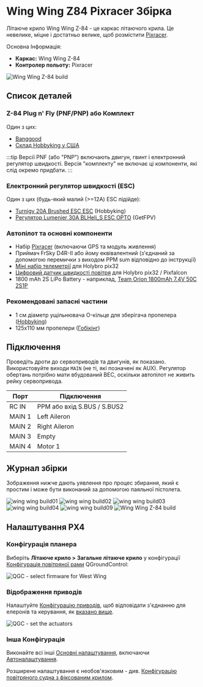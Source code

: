# Wing Wing Z84 Pixracer Збірка

Літаюче крило Wing Wing Z-84 - це каркас літаючого крила. Це невелике, міцне і достатньо велике, щоб розмістити [Pixracer](../flight_controller/pixracer.md).

Основна Інформація:

- **Каркас:** Wing Wing Z-84
- **Контролер польоту:** Pixracer

![Wing Wing Z-84 build](../../assets/airframes/fw/wing_wing/wing_wing_build11.jpg)

## Список деталей

### Z-84 Plug n' Fly (PNF/PNP) або Комплект

Один з цих:
- [Banggood](https://www.banggood.com/Wing-Wing-Z-84-Z84-EPO-845mm-Wingspan-Flying-Wing-PNP-p-973125.html)
- [Склад Hobbyking у США](https://hobbyking.com/en_us/wing-wing-z-84-epo-845mm-kit.html)

:::tip
Версії PNF (або "PNP") включають двигун, гвинт і електронний регулятор швидкості.
Версія "комплекту" не включає ці компоненти, які слід окремо придбати.
:::


### Електронний регулятор швидкості (ESC)

Один з цих (будь-який малий (>=12A) ESC підійде):

- [Turnigy 20A Brushed ESC ESC](https://hobbyking.com/en_us/turnigy-20a-brushed-esc.html) (Hobbyking)
- [Регулятор Lumenier 30A BLHeli_S ESC OPTO](https://www.getfpv.com/lumenier-30a-blheli-s-esc-opto-2-4s.html) (GetFPV)

### Автопілот та основні компоненти

- Набір [Pixracer](../flight_controller/pixracer.md) (включаючи GPS та модуль живлення)
- Приймач FrSky D4R-II або йому еквівалентний (з'єднаний за допомогою перемички з виходом PPM sum відповідно до інструкції)
- [Міні набір телеметрії](../flight_controller/pixfalcon.md#availability) для Holybro pix32
- [Цифровий датчик швидкості повітря](../flight_controller/pixfalcon.md#availability) для Holybro pix32 / Pixfalcon
- 1800 mAh 2S LiPo Battery - наприклад, [Team Orion 1800mAh 7.4V 50C 2S1P](https://teamorion.com/en/batteries-en/lipo/soft-case/team-orion-lipo-1800-2s-7-4v-50c-xt60-en/)


### Рекомендовані запасні частини

- 1 см діаметр ущільнювача O-кільце для зберігача пропелера ([Hobbyking](https://hobbyking.com/en_us/wing-wing-z-84-o-ring-10pcs.html))
- 125x110 мм пропелери ([Гобікінг](https://hobbyking.com/en_us/gws-ep-propeller-dd-5043-125x110mm-green-6pcs-set.html))

## Підключення

Проведіть дроти до сервоприводів та двигунів, як показано. Використовуйте виходи `MAIN` (не ті, які позначені як AUX). Регулятор обертань потрібно мати вбудований BEC, оскільки автопілот не живить рейку сервопривода.

| Порт   | Підключення                 |
| ------ | --------------------------- |
| RC IN  | PPM або вхід S.BUS / S.BUS2 |
| MAIN 1 | Left Aileron                |
| MAIN 2 | Right Aileron               |
| MAIN 3 | Empty                       |
| MAIN 4 | Motor 1                     |


## Журнал збірки

Зображення нижче дають уявлення про процес збирання, який є простим і може бути виконаний за допомогою паяльної пістолета.

![wing wing build01](../../assets/airframes/fw/wing_wing/wing_wing_build01.jpg) ![wing wing build02](../../assets/airframes/fw/wing_wing/wing_wing_build02.jpg) ![wing wing build03](../../assets/airframes/fw/wing_wing/wing_wing_build03.jpg) ![wing wing build04](../../assets/airframes/fw/wing_wing/wing_wing_build04.jpg) ![wing wing build09](../../assets/airframes/fw/wing_wing/wing_wing_build09.jpg) ![Wing Wing Z-84 build](../../assets/airframes/fw/wing_wing/wing_wing_build11.jpg)

## Налаштування PX4

### Конфігурація планера

Виберіть **Літаюче крило > Загальне літаюче крило** у конфігурації [Конфігурація повітряної рами](../config/airframe.md) QGroundControl:

![QGC - select firmware for West Wing](../../assets/airframes/fw/wing_wing/qgc_firmware_flying_wing_west_wing.png)

### Відображення приводів

Налаштуйте [Конфігурацію приводів](../config/actuators.md), щоб відповідати з'єднанню для елеронів та керування, як [вказано вище](#wiring).

![QGC - set the actuators](../../assets/airframes/fw/wing_wing/qgc_actuator_config.png)

### Інша Конфігурація

Виконайте всі інші [Основні налаштування](../config/index.md), включаючи [Автоналаштування](../config/autotune.md).

Розширене налаштування є необов'язковим - див. [Конфігурацію повітряного судна з фіксованим крилом](../config_fw/index.md).
